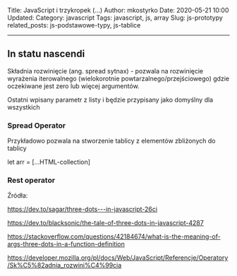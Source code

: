 Title: JavaScript i trzykropek (...)
Author: mkostyrko
Date: 2020-05-21 10:00
Updated:
Category: javascript
Tags: javascript, js, array
Slug: js-prototypy
related_posts: js-podstawowe-typy, js-tablice

---
**In statu nascendi**
---

Składnia rozwinięcie (ang. spread sytnax) - pozwala na rozwinięcie wyrażenia iterowalnego (wielokorotnie powtarzalnego/przejściowego)
gdzie oczekiwane jest zero lub więcej argumentów.

Ostatni wpisany parametr z listy i będzie przypisany jako domyślny dla wszystkich

### Spread Operator

Przykładowo pozwala na stworzenie tablicy z elementów zbliżonych do tablicy

  let arr = [...HTML-collection]

### Rest operator

Źródła:

https://dev.to/sagar/three-dots---in-javascript-26ci

https://dev.to/blacksonic/the-tale-of-three-dots-in-javascript-4287

https://stackoverflow.com/questions/42184674/what-is-the-meaning-of-args-three-dots-in-a-function-definition

https://developer.mozilla.org/pl/docs/Web/JavaScript/Referencje/Operatory/Sk%C5%82adnia_rozwini%C4%99cia